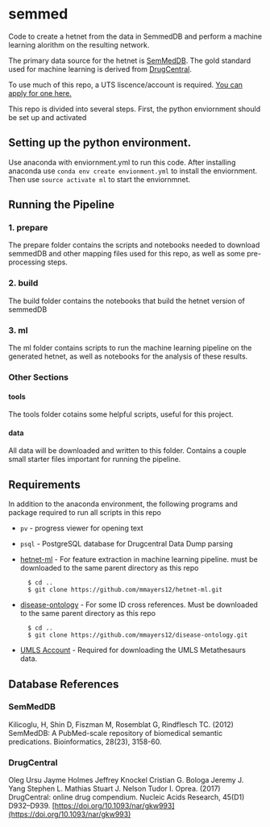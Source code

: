 # semmed

Code to create a hetnet from the data in SemmedDB and perform a machine learning alorithm on the resulting network.

The primary data source for the hetnet is [SemMedDB](https://skr3.nlm.nih.gov/SemMedDB/). The gold standard used
for machine learning is derived from [DrugCentral](http://drugcentral.org/).

To use much of this repo, a UTS liscence/account is required. [You can apply for one here.](https://uts.nlm.nih.gov//license.html)

This repo is divided into several steps.  First, the python enviornment should be set up and activated

## Setting up the python environment.

Use anaconda with enviornment.yml to run this code.  After installing anaconda
use `conda env create envionment.yml` to install the enviornment. Then use
`source activate ml` to start the enviornmnet.

## Running the Pipeline

### 1. prepare

The prepare folder contains the scripts and notebooks needed to download semmedDB and other mapping
files used for this repo, as well as some pre-processing steps.

### 2. build

The build folder contains the notebooks that build the hetnet version of semmedDB

### 3. ml

The ml folder contains scripts to run the machine learning pipeline on the generated hetnet, as well as
notebooks for the analysis of these results.

### Other Sections


#### tools

The tools folder cotains some helpful scripts, useful for this project.

#### data

All data will be downloaded and written to this folder.  Contains a couple small starter files important
for running the pipeline.

## Requirements

In addition to the anaconda environment, the following programs and package required to run all scripts
in this repo

- `pv` - progress viewer for opening text
- `psql` - PostgreSQL database for Drugcentral Data Dump parsing
- [hetnet-ml](https://github.com/mmayers12/hetnet-ml) - For feature extraction in machine learning pipeline.
    must be downloaded to the same parent directory as this repo

		$ cd ..
		$ git clone https://github.com/mmayers12/hetnet-ml.git


- [disease-ontology](https://github.com/mmayers12/disease-ontology) - For some ID cross references. Must be
    downloaded to the same parent directory as this repo

    	$ cd ..
    	$ git clone https://github.com/mmayers12/disease-ontology.git

- [UMLS Account](https://uts.nlm.nih.gov//license.html) - Required for downloading the UMLS Metathesaurs data.

## Database References

### SemMedDB

Kilicoglu, H, Shin D, Fiszman M, Rosemblat G, Rindflesch TC. (2012) SemMedDB: A PubMed-scale repository of biomedical semantic predications. Bioinformatics, 28(23), 3158-60.

### DrugCentral

Oleg Ursu  Jayme Holmes  Jeffrey Knockel  Cristian G. Bologa  Jeremy J. Yang Stephen L. Mathias  Stuart J. Nelson  Tudor I. Oprea. (2017) DrugCentral: online drug compendium. Nucleic Acids Research, 45(D1) D932–D939. [https://doi.org/10.1093/nar/gkw993](https://doi.org/10.1093/nar/gkw993)
